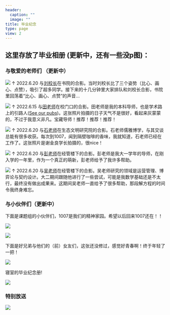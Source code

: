 ```yaml
---
header:
  caption: ""
  image: ""
title: 毕业纪念
type: page
view: 2
---
```


## 这里存放了毕业相册 (更新中，还有一些没p图)：

### 与敬爱的老师们 （更新中）

![](image/lyb.jpg)
↑ 2022.6.20 与[刘校长](http://www.ncu.edu.cn/xxgk/zljgxq/zljg_lyb.html)在书院的合影。当时刘校长比了三个姿势（比心、画心、点赞），吸引了超多同学。接下来的十几分钟里大家排队和刘校长合影，书院里回荡着“比心、画心、点赞”的声音...

![](image/xt.jpg)
↑ 2022.6.15 与[田老师](http://sem.ncu.edu.cn/szdw/gccrc/gccrcjxssqjhljrc/799a668ea7be430c9edb199b04109392.htm)在校门口的合影。田老师是我的本科导师，也是学术路上的引路人([See our pubs](https://ziqian-xia.tech/publist/))。这张照片拍摄的日子天气不是很好，看起来灰蒙蒙的，不过于我意义非凡。宝藏导师！推荐！推荐！推荐！

![](image/sl.jpg)
↑ 2022.6.20 与[石老师](http://zhxy.ncu.edu.cn/rcypy/dsml/3338722c8dc44ceb8b5eee4101764fe5.htm)在生态文明研究院的合影。石老师儒雅博学，与其交谈总能有很多收获。每次到1007，闻到隔壁咖啡的香味，我就知道，石老师已经在工作了。这张照片是谢金良学长拍摄的，很nice！

![](image/pdy.jpg)
↑ 2022.6.20 与[彭老师](https://baike.baidu.com/item/%E5%BD%AD%E8%BF%AA%E4%BA%91/10706973?fr=aladdin)在经管楼下的合影。彭老师是我大一学年的导师，在刚入学的一年里，作为一个真正的萌新，彭老师给予了我许多帮助。

![](image/wjj.jpg)
↑ 2022.6.20 与[吴老师](https://baike.baidu.com/item/%E5%90%B4%E5%86%9B%E5%BB%BA/6169974?fr=aladdin)在经管楼下的合影。吴老师研究的领域是运营管理、博弈论与契约设计。大二期间跟随他进行了一些尝试，可能是我数学基础还是不太行，最终没有做出成果来。这期间吴老师一直给予了很多帮助，那段解方程的时间令我终身难忘。

### 与小伙伴们（更新中）

下面是课题组的小伙伴们，1007是我们的精神家园。希望以后回来1007还在！！

![](image/group.jpg)

![](image/group1.jpg)

下面是好兄弟与他们的（前）女友们，这张还没修过，感觉好青春啊！终于年轻了一把！

![](image/preview.jpg)

寝室的毕业纪念册!

![](image/autograph.png.jpg)

### 特别放送

![](image/zsj.jpg)